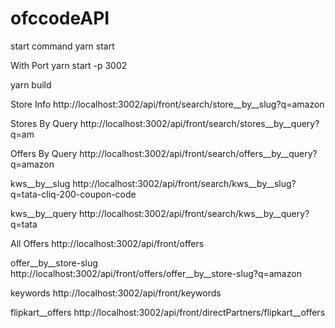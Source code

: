 # ofccodeAPI
start command
yarn start

With Port
yarn start -p 3002

yarn build


Store Info
http://localhost:3002/api/front/search/store__by__slug?q=amazon

Stores By Query
http://localhost:3002/api/front/search/stores__by__query?q=am

Offers By Query
http://localhost:3002/api/front/search/offers__by__query?q=amazon

kws__by__slug
http://localhost:3002/api/front/search/kws__by__slug?q=tata-cliq-200-coupon-code

kws__by__query
http://localhost:3002/api/front/search/kws__by__query?q=tata

All Offers
http://localhost:3002/api/front/offers

offer__by__store-slug
http://localhost:3002/api/front/offers/offer__by__store-slug?q=amazon

keywords
http://localhost:3002/api/front/keywords

flipkart__offers
http://localhost:3002/api/front/directPartners/flipkart__offers